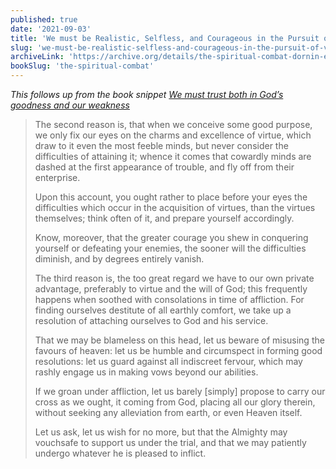 ```yaml
---
published: true
date: '2021-09-03'
title: 'We must be Realistic, Selfless, and Courageous in the Pursuit of Virtue'
slug: 'we-must-be-realistic-selfless-and-courageous-in-the-pursuit-of-virtue'
archiveLink: 'https://archive.org/details/the-spiritual-combat-dornin-edition/page/111?view=theater'
bookSlug: 'the-spiritual-combat'
---
```


*This follows up from the book snippet [We must trust both in God’s goodness and our weakness](/book-snippets/2021-09-02-we-must-trust-both-in-gods-goodness-and-our-weakness.html)*

> The second reason is, that when we conceive some good purpose, we only fix our eyes on the charms and excellence of virtue, which draw to it even the most feeble minds, but never consider the difficulties of attaining it; whence it comes that cowardly minds are dashed at the first appearance of trouble, and fly off from their enterprise.
>
> Upon this account, you ought rather to place before your eyes the difficulties which occur in the acquisition of virtues, than the virtues themselves; think often of it, and prepare yourself accordingly.
>
> Know, moreover, that the greater courage you shew in conquering yourself or defeating your enemies, the sooner will the difficulties diminish, and by degrees entirely vanish.
>
> The third reason is, the too great regard we have to our own private advantage, preferably to virtue and the will of God; this frequently happens when soothed with consolations in time of affliction. For finding ourselves destitute of all earthly comfort, we take up a resolution of attaching ourselves to God and his service.
>
> That we may be blameless on this head, let us beware of misusing the favours of heaven: let us be humble and circumspect in forming good resolutions: let us guard against all indiscreet fervour, which may rashly engage us in making vows beyond our abilities.
>
> If we groan under affliction, let us barely [simply] propose to carry our cross as we ought, it coming from God, placing all our glory therein, without seeking any alleviation from earth, or even Heaven itself.
>
> Let us ask, let us wish for no more, but that the Almighty may vouchsafe to support us under the trial, and that we may patiently undergo whatever he is pleased to inflict.